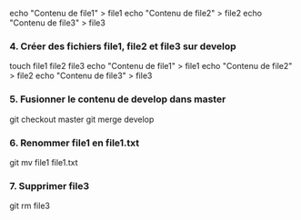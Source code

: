 echo "Contenu de file1" > file1
echo "Contenu de file2" > file2
echo "Contenu de file3" > file3
### 4. Créer des fichiers file1, file2 et file3 sur develop
touch file1 file2 file3
echo "Contenu de file1" > file1
echo "Contenu de file2" > file2
echo "Contenu de file3" > file3
### 5. Fusionner le contenu de develop dans master
git checkout master
git merge develop
### 6. Renommer file1 en file1.txt
git mv file1 file1.txt
### 7. Supprimer file3
git rm file3
